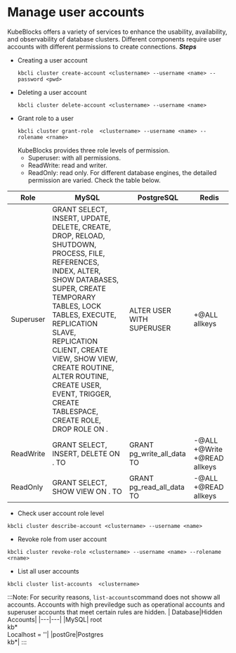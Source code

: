 # Manage user accounts
KubeBlocks offers a variety of services to enhance the usability, availability, and observability of database clusters. Different components require user accounts with different permissions to create connections. 
***Steps***
- Creating a user account
  ```
  kbcli cluster create-account <clustername> --username <name> --password <pwd> 
  ```
- Deleting a user account
  ```
  kbcli cluster delete-account <clustername> --username <name> 
  ```
- Grant role to a user
  ```
  kbcli cluster grant-role  <clustername> --username <name> --rolename <rname>
  ```
     KubeBlocks provides three role levels of permission.
    - Superuser: with all permissions.
    - ReadWrite: read and writer.
    - ReadOnly: read only.
    For different database engines, the detailed permission are varied. Check the table below.

 | Role | MySQL | PostgreSQL | Redis |
 |------|-------|------|-----|
 |Superuser|GRANT SELECT, INSERT, UPDATE, DELETE, CREATE, DROP, RELOAD, SHUTDOWN, PROCESS, FILE, REFERENCES, INDEX, ALTER, SHOW DATABASES, SUPER, CREATE TEMPORARY TABLES, LOCK TABLES, EXECUTE, REPLICATION SLAVE, REPLICATION CLIENT, CREATE VIEW, SHOW VIEW, CREATE ROUTINE, ALTER ROUTINE, CREATE USER, EVENT, TRIGGER, CREATE TABLESPACE, CREATE ROLE, DROP ROLE ON . <username>|ALTER USER <username> WITH SUPERUSER|+@ALL allkeys|
|ReadWrite|GRANT SELECT, INSERT, DELETE ON . TO <username>|GRANT pg_write_all_data TO <username>|-@ALL +@Write +@READ allkeys|
|ReadOnly|GRANT SELECT, SHOW VIEW ON . TO <username>|GRANT pg_read_all_data TO <username>| -@ALL +@READ allkeys|
  - Check user account role level
  ```
  kbcli cluster describe-account <clustername> --username <name>
  ```
  - Revoke role from user account 
  ```
  kbcli cluster revoke-role <clustername> --username <name> --rolename <rname> 
  ```
- List all user accounts
```
kbcli cluster list-accounts  <clustername>  
```
:::Note:
For security reasons, ```list-accounts```command does not showw all accounts. Accounts with high previledge such as operational accounts and superuser accounts that meet certain rules are hidden. 
| Database|Hidden Accounts|
|---|---|
|MySQL| root<br>kb* <br>Localhost = ''|
|postGre|Postgres <br> kb*|
:::
















